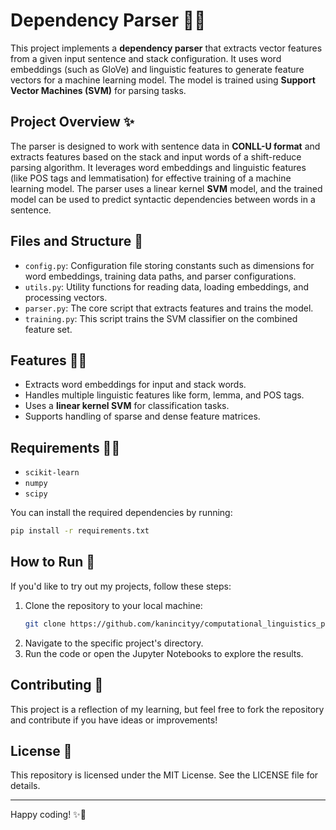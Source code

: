 # Dependency Parser 🌿🐇

This project implements a **dependency parser** that extracts vector features from a given input sentence and stack configuration. It uses word embeddings (such as GloVe) and linguistic features to generate feature vectors for a machine learning model. The model is trained using **Support Vector Machines (SVM)** for parsing tasks.

## Project Overview ✨

The parser is designed to work with sentence data in **CONLL-U format** and extracts features based on the stack and input words of a shift-reduce parsing algorithm. It leverages word embeddings and linguistic features (like POS tags and lemmatisation) for effective training of a machine learning model. The parser uses a linear kernel **SVM** model, and the trained model can be used to predict syntactic dependencies between words in a sentence.

## Files and Structure 🌸

- `config.py`: Configuration file storing constants such as dimensions for word embeddings, training data paths, and parser configurations.
- `utils.py`: Utility functions for reading data, loading embeddings, and processing vectors.
- `parser.py`: The core script that extracts features and trains the model.
- `training.py`: This script trains the SVM classifier on the combined feature set.

## Features 🧚‍♀️

- Extracts word embeddings for input and stack words.
- Handles multiple linguistic features like form, lemma, and POS tags.
- Uses a **linear kernel SVM** for classification tasks.
- Supports handling of sparse and dense feature matrices.

## Requirements 👩‍💻

- `scikit-learn`
- `numpy`
- `scipy`

You can install the required dependencies by running:

```bash
pip install -r requirements.txt
```

## How to Run 🌙

If you'd like to try out my projects, follow these steps:

1. Clone the repository to your local machine:
    ```bash
    git clone https://github.com/kanincityy/computational_linguistics_projects.git
    ```
2. Navigate to the specific project's directory.
3. Run the code or open the Jupyter Notebooks to explore the results.

## Contributing 🦋

This project is a reflection of my learning, but feel free to fork the repository and contribute if you have ideas or improvements!

## License 📜

This repository is licensed under the MIT License. See the LICENSE file for details.

---

Happy coding! ✨🐇

